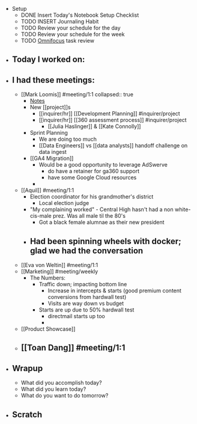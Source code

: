 - Setup
	- DONE Insert Today's Notebook Setup Checklist
	- TODO INSERT Journaling Habit
	- TODO Review your schedule for the day
	- TODO Review your schedule for the week
	- TODO [Omnifocus](omnifocus://) task review
- ## Today I worked on:
- ## I had these meetings:
	- [[Mark Loomis]] #meeting/1:1
	  collapsed:: true
		- [Notes](https://inquirer.atlassian.net/wiki/spaces/KB/pages/edit-v2/1794506799)
		- New [[project]]s
			- [[inquirer/hr]] [[Development Planning]] #inquirer/project
			- [[inquirer/hr]] [[360 assessment process]] #inquirer/project
				- [[Julia Haslinger]] & [[Kate Connolly]]
		- Sprint Planning
			- We are doing too much
			- [[Data Engineers]] vs [[data analysts]] handoff challenge on data ingest
		- [[GA4 Migration]]
			- Would be a good opportunity to leverage AdSwerve
				- do have a retainer for ga360 support
				- have some Google Cloud resources
			-
	- [[Aquil]] #meeting/1:1
		- Election coordinator for his grandmother's district
			- Local election judge
		- "My complaining worked" - Central High hasn't had a non white-cis-male prez. Was all male til the 80's
			- Got a black female alumnae as their new president
		- Had been spinning wheels with docker; glad we had the conversation
			-
	- [[Eva von Weltin]] #meeting/1:1
	- [[Marketing]] #meeting/weekly
		- The Numbers:
			- Traffic down; impacting bottom line
				- Increase in intercepts & starts (good premium content conversions from hardwall test)
				- Visits are way down vs budget
			- Starts are up due to 50% hardwall test
				- directmail starts up too
				-
	- [[Product Showcase]]
	- [[Toan Dang]] #meeting/1:1
		-
- ## Wrapup
	- What did you accomplish today?
	- What did you learn today?
	- What do you want to do tomorrow?
- ## Scratch